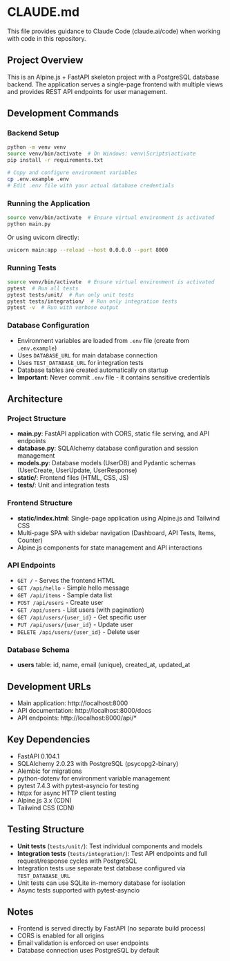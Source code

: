 # CLAUDE.md

This file provides guidance to Claude Code (claude.ai/code) when working with code in this repository.

## Project Overview

This is an Alpine.js + FastAPI skeleton project with a PostgreSQL database backend. The application serves a single-page frontend with multiple views and provides REST API endpoints for user management.

## Development Commands

### Backend Setup
```bash
python -m venv venv
source venv/bin/activate  # On Windows: venv\Scripts\activate
pip install -r requirements.txt

# Copy and configure environment variables
cp .env.example .env
# Edit .env file with your actual database credentials
```

### Running the Application
```bash
source venv/bin/activate  # Ensure virtual environment is activated
python main.py
```

Or using uvicorn directly:
```bash
uvicorn main:app --reload --host 0.0.0.0 --port 8000
```

### Running Tests
```bash
source venv/bin/activate  # Ensure virtual environment is activated
pytest  # Run all tests
pytest tests/unit/  # Run only unit tests
pytest tests/integration/  # Run only integration tests
pytest -v  # Run with verbose output
```

### Database Configuration
- Environment variables are loaded from `.env` file (create from `.env.example`)
- Uses `DATABASE_URL` for main database connection
- Uses `TEST_DATABASE_URL` for integration tests
- Database tables are created automatically on startup
- **Important**: Never commit `.env` file - it contains sensitive credentials

## Architecture

### Project Structure
- **main.py**: FastAPI application with CORS, static file serving, and API endpoints
- **database.py**: SQLAlchemy database configuration and session management
- **models.py**: Database models (UserDB) and Pydantic schemas (UserCreate, UserUpdate, UserResponse)
- **static/**: Frontend files (HTML, CSS, JS)
- **tests/**: Unit and integration tests

### Frontend Structure
- **static/index.html**: Single-page application using Alpine.js and Tailwind CSS
- Multi-page SPA with sidebar navigation (Dashboard, API Tests, Items, Counter)
- Alpine.js components for state management and API interactions

### API Endpoints
- `GET /` - Serves the frontend HTML
- `GET /api/hello` - Simple hello message
- `GET /api/items` - Sample data list
- `POST /api/users` - Create user
- `GET /api/users` - List users (with pagination)
- `GET /api/users/{user_id}` - Get specific user
- `PUT /api/users/{user_id}` - Update user
- `DELETE /api/users/{user_id}` - Delete user

### Database Schema
- **users** table: id, name, email (unique), created_at, updated_at

## Development URLs
- Main application: http://localhost:8000
- API documentation: http://localhost:8000/docs
- API endpoints: http://localhost:8000/api/*

## Key Dependencies
- FastAPI 0.104.1
- SQLAlchemy 2.0.23 with PostgreSQL (psycopg2-binary)
- Alembic for migrations
- python-dotenv for environment variable management
- pytest 7.4.3 with pytest-asyncio for testing
- httpx for async HTTP client testing
- Alpine.js 3.x (CDN)
- Tailwind CSS (CDN)

## Testing Structure
- **Unit tests** (`tests/unit/`): Test individual components and models
- **Integration tests** (`tests/integration/`): Test API endpoints and full request/response cycles with PostgreSQL
- Integration tests use separate test database configured via `TEST_DATABASE_URL`
- Unit tests can use SQLite in-memory database for isolation
- Async tests supported with pytest-asyncio

## Notes
- Frontend is served directly by FastAPI (no separate build process)
- CORS is enabled for all origins
- Email validation is enforced on user endpoints
- Database connection uses PostgreSQL by default